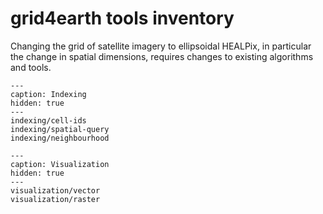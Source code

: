 # grid4earth tools inventory

Changing the grid of satellite imagery to ellipsoidal HEALPix, in particular the change in spatial dimensions, requires changes to existing algorithms and tools.

```{toctree}
---
caption: Indexing
hidden: true
---
indexing/cell-ids
indexing/spatial-query
indexing/neighbourhood
```

```{toctree}
---
caption: Visualization
hidden: true
---
visualization/vector
visualization/raster
```

